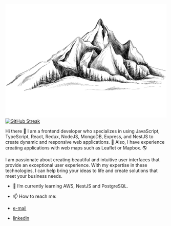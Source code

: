 ![mountain](./mountain.jpg)
[![GitHub Streak](https://streak-stats.demolab.com/?user=EGNKupava)](https://git.io/streak-stats)

Hi there 👋 I am a frontend developer who specializes in using JavaScript, TypeScript, React, Redux, NodeJS, MongoDB, Express, and NestJS to create dynamic and responsive web applications. 🚀 Also, I have experience creating applications with web maps such as Leaflet or Mapbox. 🌎

I am passionate about creating beautiful and intuitive user interfaces that provide an exceptional user experience. With my expertise in these technologies, I can help bring your ideas to life and create solutions that meet your business needs.

- 🌱 I’m currently learning AWS, NestJS and PostgreSQL.

-  📫 How to reach me:
 - [e-mail](mailto:kupavaegn@gmail.com)
 - [linkedin](https://www.linkedin.com/in/kupavaegn/)
